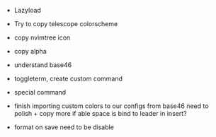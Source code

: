 - Lazyload
- Try to copy telescope colorscheme
- copy nvimtree icon
- copy alpha
- understand base46
- toggleterm, create custom command
- special command

- finish importing custom colors to our configs from base46
  need to polish + copy more if able
  space is bind to leader in insert?

- format on save need to be disable
